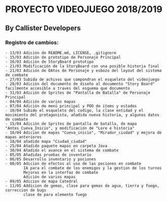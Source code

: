 # PROYECTO VIDEOJUEGO 2018/2019
## By Callister Developers

### **Registro de cambios:**
    - 13/03 Adición de README.md, LICENSE, .gitignore
    - 15/03 Adición de prototipo de Personaje Principal
    - 16/03 Adición de StoryBoard prototipo
    - 21/03 Modificación de la StoryBoard con una posible historia final
    - 21/03 Adición de DAtos de Personaje y esbozo del layout del sistema de combate
    - 27/03 Subida de achivos que compondran el esqueleto del videojuego
    - 28/03 Adición del documento de diseño al documento "Story Board" facilmente accesible a traves del esquema que documento
    - 31/03 Adición de Sprites de "Pantalla de Batalla" de Personaje Principal
    - 04/04 Adición de varios mapas
    - 07/04 Adición de menú principal y POO de items y estados 
    - 10/04 Subido el esqueleto del codigo, la clase entidad y el movimiento del protagonista, añadida nueva historia, y algunos datos de combate
    - 15/04 Adición de Sprites de pantalla de batalla, de mapa "Antes_Cueva_Inicio", y modificación de "Lore e historia"
    - 16/04 Adicion de mapas "Cueva_inicio", "Mirador_ciudad" y mejora de mapas anteriores
    - 18/04 añadido mapa "Ciudad_ciudad"
    - 25/04 Añadido paquete mapas en carpeta Java
    - 30/04 Añadido el avance en el sistema de combate
    - 05/05 Añadidas pruebas de inventario
    - 06/05 Desarrollo inventario y pociones
    - 08/05 Adicion de efectos al uso de las pociones en combate
            IA para el combate de los enemigos y la gestion de los turnos
            Mejoras en la interfaz de combate
            Adición de varios mapas
    - 09/05 Adicion de mapa Catedral
    - 11/05 Addicion de gemas, clase para gemas de agua, tierra y fuego, correccion de bugs
            clase de para elemento fuego

